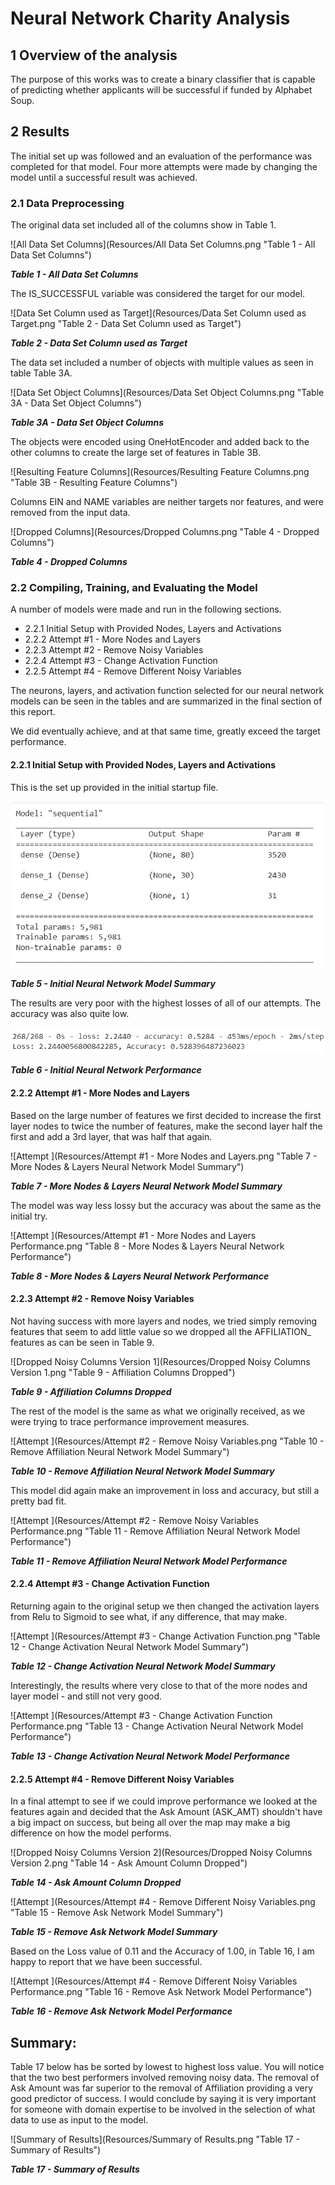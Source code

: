 # Neural Network Charity Analysis

## 1 **Overview of the analysis** 

The purpose of this works was to create a binary classifier that is capable of predicting whether applicants will be successful if funded by Alphabet Soup.  

## 2 Results 

The initial set up was followed and an evaluation of the performance was completed for that model.  Four more attempts were made by changing the model until a successful result was achieved.

### 2.1 Data Preprocessing

The original data set included all of the columns show in Table 1.

![All Data Set Columns](Resources/All Data Set Columns.png "Table 1 - All Data Set Columns")

***Table 1 - All Data Set Columns***

The IS_SUCCESSFUL variable was considered the target for our model.



![Data Set Column used as Target](Resources/Data Set Column used as Target.png "Table 2 - Data Set Column used as Target")

***Table 2 - Data Set Column used as Target***

The data set included a number of objects with multiple values as seen in table Table 3A.



![Data Set Object Columns](Resources/Data Set Object Columns.png "Table 3A - Data Set Object Columns")

***Table 3A - Data Set Object Columns***

The objects were encoded using OneHotEncoder and added back to the other columns to create the large set of features in Table 3B.

![Resulting Feature Columns](Resources/Resulting Feature Columns.png "Table 3B - Resulting Feature Columns")





Columns EIN and NAME variables are neither targets nor features, and were removed from the input data.

![Dropped Columns](Resources/Dropped Columns.png "Table 4 - Dropped Columns")

***Table 4 - Dropped Columns***

### 2.2 Compiling, Training, and Evaluating the Model

A number of models were made and run in the following sections.

- 2.2.1 Initial Setup with Provided Nodes, Layers and Activations
- 2.2.2 Attempt #1 - More Nodes and Layers
- 2.2.3 Attempt #2 - Remove Noisy Variables
- 2.2.4 Attempt #3 - Change Activation Function
- 2.2.5 Attempt #4 - Remove Different Noisy Variables

The neurons, layers, and activation function selected for our neural network models can be seen in the tables and are summarized in the final section of this report.

We did eventually achieve, and at that same time, greatly exceed the target performance.

#### 2.2.1 Initial Setup with Provided Nodes, Layers and Activations

This is the set up provided in the initial startup file.

![Summary_Initial](Resources/Summary_Initial.png "Table 5 - Initial Neural Network Model Summary")



***Table 5 - Initial Neural Network Model Summary***

The results are very poor with the highest losses of all of our attempts.  The accuracy was also quite low.

![Summary_Initial_Performance](Resources/Summary_Initial_Performance.png "Table 6 - Initial Neural Network Performance")

***Table 6 - Initial Neural Network Performance***



#### 2.2.2 Attempt #1 - More Nodes and Layers

Based on the large number of features we first decided to increase the first layer nodes to twice the number of features, make the second layer half the first and add a 3rd layer, that was half that again.

![Attempt ](Resources/Attempt #1 - More Nodes and Layers.png "Table 7 - More Nodes & Layers Neural Network Model Summary")

***Table 7 - More Nodes & Layers Neural Network Model Summary***

The model was way less lossy but the accuracy was about the same as the initial try.

![Attempt ](Resources/Attempt #1 - More Nodes and Layers Performance.png "Table 8 - More Nodes & Layers Neural Network Performance")

***Table 8 - More Nodes & Layers Neural Network Performance***



#### 2.2.3 Attempt #2 - Remove Noisy Variables

Not having success with more layers and nodes, we tried simply removing features that seem to add little value so we dropped all the AFFILIATION_ features as can be seen in Table 9.

![Dropped Noisy Columns Version 1](Resources/Dropped Noisy Columns Version 1.png "Table 9 - Affiliation Columns Dropped")

***Table 9 - Affiliation Columns Dropped***

The rest of the model is the same as what we originally received, as we were trying to trace performance improvement measures.

![Attempt ](Resources/Attempt #2 - Remove Noisy Variables.png "Table 10 - Remove Affiliation Neural Network Model Summary")

***Table 10 - Remove Affiliation Neural Network Model Summary***

This model did again make an improvement in loss and accuracy, but still a pretty bad fit.

![Attempt ](Resources/Attempt #2 - Remove Noisy Variables Performance.png "Table 11 - Remove Affiliation Neural Network Model Performance")

***Table 11 - Remove Affiliation Neural Network Model Performance***

#### 2.2.4 Attempt #3 - Change Activation Function

Returning again to the original setup we then changed the activation layers from Relu to Sigmoid to see what, if any difference, that may make.

![Attempt ](Resources/Attempt #3 - Change Activation Function.png "Table 12 - Change Activation Neural Network Model Summary")

***Table 12 - Change Activation Neural Network Model Summary***

Interestingly, the results where very close to that of the more nodes and layer model - and still not very good.

![Attempt ](Resources/Attempt #3 - Change Activation Function Performance.png "Table 13 - Change Activation Neural Network Model Performance")

***Table 13 - Change Activation Neural Network Model Performance***



#### 2.2.5 Attempt #4 - Remove Different Noisy Variables

In a final attempt to see if we could improve performance we looked at the features again and decided that the Ask Amount (ASK_AMT) shouldn't have a big impact on success, but being all over the map may make a big difference on how the model performs.

![Dropped Noisy Columns Version 2](Resources/Dropped Noisy Columns Version 2.png "Table 14 - Ask Amount Column Dropped")

***Table 14 - Ask Amount Column Dropped***



![Attempt ](Resources/Attempt #4 - Remove Different Noisy Variables.png "Table 15 - Remove Ask Network Model Summary")

***Table 15 - Remove Ask Network Model Summary***



Based on the Loss value of 0.11 and the Accuracy of 1.00, in Table 16, I am happy to report that we have been successful.

![Attempt ](Resources/Attempt #4 - Remove Different Noisy Variables Performance.png "Table 16 - Remove Ask Network Model Performance")

***Table 16 - Remove Ask Network Model Performance***

## **Summary:** 

Table 17 below has be sorted by lowest to highest loss value.  You will notice that the two best performers involved removing noisy data.  The removal of Ask Amount was far superior to the removal of Affiliation providing a very good predictor of success.  I would conclude by saying it is very important for someone with domain expertise to be involved in the selection of what data to use as input to the model.

![Summary of Results](Resources/Summary of Results.png "Table 17 - Summary of Results")

***Table 17 - Summary of Results***